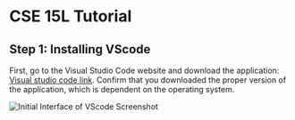 # CSE 15L Tutorial
## Step 1: Installing VScode

First, go to the Visual Studio Code website and download the application: [Visual studio code link](https://code.visualstudio.com/).
Confirm that you downloaded the proper version of the application, which is dependent on the operating system.

![Initial Interface of VScode Screenshot](<img width="1511" alt="Screen Shot 2023-01-11 at 10 12 24 PM" src="https://user-images.githubusercontent.com/122497830/211991296-977a0e17-ac77-436d-a8e4-6827a831514e.png">)

